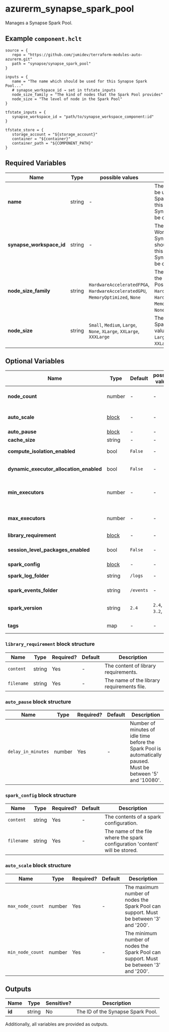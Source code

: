 # azurerm_synapse_spark_pool

Manages a Synapse Spark Pool.

## Example `component.hclt`

```hcl
source = {
   repo = "https://github.com/jumidev/terraform-modules-auto-azurerm.git"   
   path = "synapse/synapse_spark_pool"   
}

inputs = {
   name = "The name which should be used for this Synapse Spark Pool..."   
   # synapse_workspace_id → set in tfstate_inputs
   node_size_family = "The kind of nodes that the Spark Pool provides"   
   node_size = "The level of node in the Spark Pool"   
}

tfstate_inputs = {
   synapse_workspace_id = "path/to/synapse_workspace_component:id"   
}

tfstate_store = {
   storage_account = "${storage_account}"   
   container = "${container}"   
   container_path = "${COMPONENT_PATH}"   
}

```

## Required Variables

| Name | Type |  possible values |  Description |
| ---- | --------- |  ----------- | ----------- |
| **name** | string |  -  |  The name which should be used for this Synapse Spark Pool. Changing this forces a new Synapse Spark Pool to be created. | 
| **synapse_workspace_id** | string |  -  |  The ID of the Synapse Workspace where the Synapse Spark Pool should exist. Changing this forces a new Synapse Spark Pool to be created. | 
| **node_size_family** | string |  `HardwareAcceleratedFPGA`, `HardwareAcceleratedGPU`, `MemoryOptimized`, `None`  |  The kind of nodes that the Spark Pool provides. Possible values are `HardwareAcceleratedFPGA`, `HardwareAcceleratedGPU`, `MemoryOptimized`, and `None`. | 
| **node_size** | string |  `Small`, `Medium`, `Large`, `None`, `XLarge`, `XXLarge`, `XXXLarge`  |  The level of node in the Spark Pool. Possible values are `Small`, `Medium`, `Large`, `None`, `XLarge`, `XXLarge` and `XXXLarge`. | 

## Optional Variables

| Name | Type |  Default  |  possible values |  Description |
| ---- | --------- |  ----------- | ----------- | ----------- |
| **node_count** | number |  -  |  -  |  The number of nodes in the Spark Pool. Exactly one of `node_count` or `auto_scale` must be specified. | 
| **auto_scale** | [block](#auto_scale-block-structure) |  -  |  -  |  An `auto_scale` block. Exactly one of `node_count` or `auto_scale` must be specified. | 
| **auto_pause** | [block](#auto_pause-block-structure) |  -  |  -  |  An `auto_pause` block. | 
| **cache_size** | string |  -  |  -  |  The cache size in the Spark Pool. | 
| **compute_isolation_enabled** | bool |  `False`  |  -  |  Indicates whether compute isolation is enabled or not. Defaults to `false`. | 
| **dynamic_executor_allocation_enabled** | bool |  `False`  |  -  |  Indicates whether Dynamic Executor Allocation is enabled or not. Defaults to `false`. | 
| **min_executors** | number |  -  |  -  |  The minimum number of executors allocated only when `dynamic_executor_allocation_enabled` set to `true`. | 
| **max_executors** | number |  -  |  -  |  The maximum number of executors allocated only when `dynamic_executor_allocation_enabled` set to `true`. | 
| **library_requirement** | [block](#library_requirement-block-structure) |  -  |  -  |  A `library_requirement` block. | 
| **session_level_packages_enabled** | bool |  `False`  |  -  |  Indicates whether session level packages are enabled or not. Defaults to `false`. | 
| **spark_config** | [block](#spark_config-block-structure) |  -  |  -  |  A `spark_config` block. | 
| **spark_log_folder** | string |  `/logs`  |  -  |  The default folder where Spark logs will be written. Defaults to `/logs`. | 
| **spark_events_folder** | string |  `/events`  |  -  |  The Spark events folder. Defaults to `/events`. | 
| **spark_version** | string |  `2.4`  |  `2.4`, `3.1`, `3.2`, `3.3`  |  The Apache Spark version. Possible values are `2.4` , `3.1` , `3.2` and `3.3`. Defaults to `2.4`. | 
| **tags** | map |  -  |  -  |  A mapping of tags which should be assigned to the Synapse Spark Pool. | 

### `library_requirement` block structure

| Name | Type | Required? | Default | Description |
| ---- | ---- | --------- | ------- | ----------- |
| `content` | string | Yes | - | The content of library requirements. |
| `filename` | string | Yes | - | The name of the library requirements file. |

### `auto_pause` block structure

| Name | Type | Required? | Default | Description |
| ---- | ---- | --------- | ------- | ----------- |
| `delay_in_minutes` | number | Yes | - | Number of minutes of idle time before the Spark Pool is automatically paused. Must be between '5' and '10080'. |

### `spark_config` block structure

| Name | Type | Required? | Default | Description |
| ---- | ---- | --------- | ------- | ----------- |
| `content` | string | Yes | - | The contents of a spark configuration. |
| `filename` | string | Yes | - | The name of the file where the spark configuration 'content' will be stored. |

### `auto_scale` block structure

| Name | Type | Required? | Default | Description |
| ---- | ---- | --------- | ------- | ----------- |
| `max_node_count` | number | Yes | - | The maximum number of nodes the Spark Pool can support. Must be between '3' and '200'. |
| `min_node_count` | number | Yes | - | The minimum number of nodes the Spark Pool can support. Must be between '3' and '200'. |



## Outputs

| Name | Type | Sensitive? | Description |
| ---- | ---- | --------- | --------- |
| **id** | string | No  | The ID of the Synapse Spark Pool. | 

Additionally, all variables are provided as outputs.
